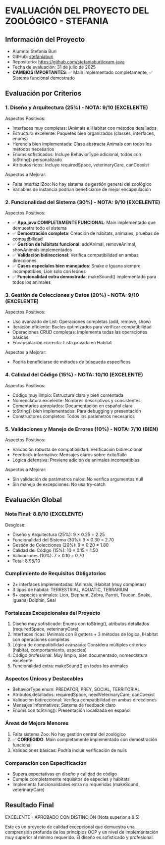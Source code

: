 # EVALUACIÓN DEL PROYECTO DEL ZOOLÓGICO - STEFANIA

## Información del Proyecto

- Alumna: Stefania Buri
- GitHub: [stefaniaburi](https://github.com/stefaniaburi)
- Repositorio: https://github.com/stefaniaburi/exam-java
- Fecha de evaluación: 31 de julio de 2025
- **CAMBIOS IMPORTANTES**: ✅ Main implementado completamente, ✅ Sistema funcional demostrado

## Evaluación por Criterios

### 1. Diseño y Arquitectura (25%) - NOTA: 9/10 (EXCELENTE)

Aspectos Positivos:

- Interfaces muy completas: IAnimals e IHabitat con métodos detallados
- Estructura excelente: Paquetes bien organizados (classes, interfaces, enums)
- Herencia bien implementada: Clase abstracta Animals con todos los métodos necesarios
- Enums sofisticados: Incluye BehaviorType adicional, todos con toString() personalizado
- Atributos ricos: Incluye requiredSpace, veterinaryCare, canCoexist

Aspectos a Mejorar:

- Falta interfaz IZoo: No hay sistema de gestión general del zoológico
- Variables de instancia podrían beneficiarse de mejor encapsulación

### 2. Funcionalidad del Sistema (30%) - NOTA: 9/10 (EXCELENTE)

Aspectos Positivos:

- ✅ **App.java COMPLETAMENTE FUNCIONAL**: Main implementado que demuestra todo el sistema
- ✅ **Demostración completa**: Creación de hábitats, animales, pruebas de compatibilidad
- ✅ **Gestión de hábitats funcional**: addAnimal, removeAnimal, showAnimals implementados
- ✅ **Validación bidireccional**: Verifica compatibilidad en ambas direcciones
- ✅ **Casos especiales bien manejados**: Snake e Iguana siempre incompatibles, Lion solo con leones
- ✅ **Funcionalidad extra demostrada**: makeSound() implementado para todos los animales

### 3. Gestión de Colecciones y Datos (20%) - NOTA: 9/10 (EXCELENTE)

Aspectos Positivos:

- Uso avanzado de List: Operaciones completas (add, remove, show)
- Iteración eficiente: Bucles optimizados para verificar compatibilidad
- Operaciones CRUD completas: Implementa todas las operaciones básicas
- Encapsulación correcta: Lista privada en Habitat

Aspectos a Mejorar:

- Podría beneficiarse de métodos de búsqueda específicos

### 4. Calidad del Código (15%) - NOTA: 10/10 (EXCELENTE)

Aspectos Positivos:

- Código muy limpio: Estructura clara y bien comentada
- Nomenclatura excelente: Nombres descriptivos y consistentes
- Comentarios apropiados: Documentación en español clara
- toString() bien implementados: Para debugging y presentación
- Constructores completos: Todos los parámetros necesarios

### 5. Validaciones y Manejo de Errores (10%) - NOTA: 7/10 (BIEN)

Aspectos Positivos:

- Validación robusta de compatibilidad: Verificación bidireccional
- Feedback informativo: Mensajes claros sobre éxito/fallo
- Lógica defensiva: Previene adición de animales incompatibles

Aspectos a Mejorar:

- Sin validación de parámetros nulos: No verifica argumentos null
- Sin manejo de excepciones: No usa try-catch

## Evaluación Global

### Nota Final: 8.8/10 (EXCELENTE)

Desglose:

- Diseño y Arquitectura (25%): 9 × 0.25 = 2.25
- Funcionalidad del Sistema (30%): 9 × 0.30 = 2.70
- Gestión de Colecciones (20%): 9 × 0.20 = 1.80
- Calidad del Código (15%): 10 × 0.15 = 1.50
- Validaciones (10%): 7 × 0.10 = 0.70
- Total: 8.95/10

### Cumplimiento de Requisitos Obligatorios

- 2+ interfaces implementadas: IAnimals, IHabitat (muy completas)
- 3 tipos de hábitat: TERRESTRIAL, AQUATIC, TERRARIUM
- 6+ especies animales: Lion, Elephant, Zebra, Parrot, Toucan, Snake, Iguana, Dolphin, Seal

### Fortalezas Excepcionales del Proyecto

1. Diseño muy sofisticado: Enums con toString(), atributos detallados (requiredSpace, veterinaryCare)
2. Interfaces ricas: IAnimals con 8 getters + 3 métodos de lógica, IHabitat con operaciones completas
3. Lógica de compatibilidad avanzada: Considera múltiples criterios (hábitat, comportamiento, especies)
4. Código profesional: Muy limpio, bien documentado, nomenclatura excelente
5. Funcionalidad extra: makeSound() en todos los animales

### Aspectos Únicos y Destacables

- BehaviorType enum: PREDATOR, PREY, SOCIAL, TERRITORIAL
- Atributos detallados: requiredSpace, needVeterinaryCare, canCoexist
- Validación bidireccional: Verifica compatibilidad en ambas direcciones
- Mensajes informativos: Sistema de feedback claro
- Enums con toString(): Presentación localizada en español

### Áreas de Mejora Menores

1. Falta sistema Zoo: No hay gestión central del zoológico
2. ✅ **CORREGIDO**: Main completamente implementado con demostración funcional
3. Validaciones básicas: Podría incluir verificación de nulls

### Comparación con Especificación

- Supera expectativas en diseño y calidad de código
- Cumple completamente requisitos de especies y hábitats
- Implementa funcionalidades extra no requeridas (makeSound, veterinaryCare)

## Resultado Final

EXCELENTE - APROBADO CON DISTINCIÓN (Nota superior a 8.5)

Este es un proyecto de calidad excepcional que demuestra una comprensión profunda de los principios OOP y un nivel de implementación muy superior al mínimo requerido. El diseño es sofisticado y profesional.
